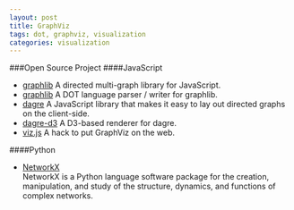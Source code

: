 ```yaml
---
layout: post
title: GraphViz
tags: dot, graphviz, visualization
categories: visualization
---
```


###Open Source Project
####JavaScript
- [graphlib](https://github.com/cpettitt/graphlib/wiki) A directed multi-graph library for JavaScript.  
- [graphlib](https://github.com/cpettitt/graphlib-dot/wiki) A DOT language parser / writer for graphlib.  
- [dagre](https://github.com/cpettitt/dagre/wiki) A JavaScript library that makes it easy to lay out directed graphs on the client-side.  
- [dagre-d3](https://github.com/cpettitt/dagre-d3/wiki) A D3-based renderer for dagre.  
- [viz.js](https://github.com/mdaines/viz.js) A hack to put GraphViz on the web.  

####Python
- [NetworkX](http://networkx.lanl.gov/archive/networkx-1.6/index.html)  
NetworkX is a Python language software package for the creation, manipulation, and study of the structure, dynamics, and functions of complex networks.